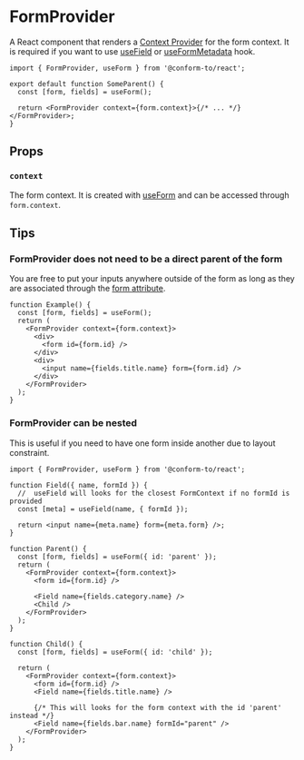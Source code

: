 # FormProvider

A React component that renders a [Context Provider](https://react.dev/reference/react/createContext#provider) for the form context. It is required if you want to use [useField](./useField.md) or [useFormMetadata](./useFormMetadata.md) hook.

```tsx
import { FormProvider, useForm } from '@conform-to/react';

export default function SomeParent() {
  const [form, fields] = useForm();

  return <FormProvider context={form.context}>{/* ... */}</FormProvider>;
}
```

## Props

### `context`

The form context. It is created with [useForm](./useForm.md) and can be accessed through `form.context`.

## Tips

### FormProvider does not need to be a direct parent of the form

You are free to put your inputs anywhere outside of the form as long as they are associated through the [form attribute](https://developer.mozilla.org/en-US/docs/Web/API/HTMLInputElement#instance_properties_related_to_the_parent_form).

```tsx
function Example() {
  const [form, fields] = useForm();
  return (
    <FormProvider context={form.context}>
      <div>
        <form id={form.id} />
      </div>
      <div>
        <input name={fields.title.name} form={form.id} />
      </div>
    </FormProvider>
  );
}
```

### FormProvider can be nested

This is useful if you need to have one form inside another due to layout constraint.

```tsx
import { FormProvider, useForm } from '@conform-to/react';

function Field({ name, formId }) {
  //  useField will looks for the closest FormContext if no formId is provided
  const [meta] = useField(name, { formId });

  return <input name={meta.name} form={meta.form} />;
}

function Parent() {
  const [form, fields] = useForm({ id: 'parent' });
  return (
    <FormProvider context={form.context}>
      <form id={form.id} />

      <Field name={fields.category.name} />
      <Child />
    </FormProvider>
  );
}

function Child() {
  const [form, fields] = useForm({ id: 'child' });

  return (
    <FormProvider context={form.context}>
      <form id={form.id} />
      <Field name={fields.title.name} />

      {/* This will looks for the form context with the id 'parent' instead */}
      <Field name={fields.bar.name} formId="parent" />
    </FormProvider>
  );
}
```
